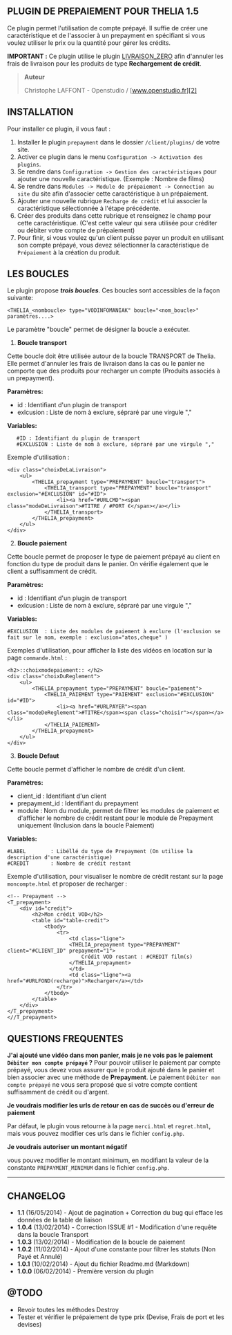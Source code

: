 PLUGIN DE PREPAIEMENT POUR THELIA 1.5
--------------------------------------

Ce plugin permet l'utilisation de compte prépayé. Il suffie de créer une caractéristique
et de l'associer à un prepayment en spécifiant si vous voulez utiliser le prix ou la quantité
pour gérer les crédits.

**IMPORTANT :** Ce plugin utilise le plugin [LIVRAISON_ZERO][1] afin d'annuler les frais de livraison pour
les produits de type **Rechargement de crédit**.


> **Auteur**
>
>   Christophe LAFFONT - Openstudio / [www.openstudio.fr][2]


INSTALLATION
---------

Pour installer ce plugin, il vous faut :

 1. Installer le plugin `prepayment` dans le dossier `/client/plugins/` de votre site.
 2. Activer ce plugin dans le menu `Configuration -> Activation des plugins`.
 3. Se rendre dans `Configuration -> Gestion des caractéristiques` pour ajouter une nouvelle caractéristique. (Exemple : Nombre de films)
 3. Se rendre dans `Modules -> Module de prépaiement -> Connection au site` du site afin d'associer cette caractéristique à un prépaiement.
 4. Ajouter une nouvelle rubrique `Recharge de crédit` et lui associer la caractéristique sélectionnée à l'étape précédente.
 5. Créer des produits dans cette rubrique et renseignez le champ pour cette caractéristique. (C'est cette valeur qui sera utilisée pour créditer ou débiter votre compte de prépaiement)
 6. Pour finir, si vous voulez qu'un client puisse payer un produit en utilisant son compte prépayé, vous devez sélectionner la caractéristique de `Prépaiement` à la création du produit.

LES BOUCLES
---------

Le plugin propose ***trois boucles***. Ces boucles sont accessibles de la façon suivante:

```
<THELIA_<nomboucle> type="VODINFOMANIAK" boucle="<nom_boucle>" paramètres....>
```
Le paramètre "boucle" permet de désigner la boucle a exécuter.


1) **Boucle transport**

Cette boucle doit être utilisée autour de la boucle TRANSPORT de Thelia. Elle
permet d'annuler les frais de livraison dans la cas ou le panier ne comporte que
des produits pour recharger un compte (Produits associés à un prepayment).

**Paramètres:**

 - id : Identifiant d'un plugin de transport
 - exlcusion :  Liste de nom à exclure, sépraré par une virgule ","

**Variables:**

```
   #ID : Identifiant du plugin de transport
   #EXCLUSION : Liste de nom à exclure, sépraré par une virgule ","
```

Exemple d'utilisation :

```
<div class="choixDeLaLivraison">
    <ul>
        <THELIA_prepayment type="PREPAYMENT" boucle="transport">
            <THELIA_transport type="PREPAYMENT" boucle="transport" exclusion="#EXCLUSION" id="#ID">
                <li><a href="#URLCMD"><span class="modeDeLivraison">#TITRE / #PORT €</span></a></li>
            </THELIA_transport>
        </THELIA_prepayment>
    </ul>
</div>
```


2) **Boucle paiement**

Cette boucle permet de proposer le type de paiement prépayé au client en fonction du type de produit dans le panier. On vérifie également que le client a suffisamment de crédit.

**Paramètres:**

 - id : Identifiant d'un plugin de transport
 - exlcusion :  Liste de nom à exclure, sépraré par une virgule ","

**Variables:**

```
#EXCLUSION  : Liste des modules de paiement à exclure (l'exclusion se fait sur le nom, exemple : exclusion="atos,cheque" )
```

Exemples d'utilisation, pour afficher la liste des vidéos en location sur la page `commande.html` :

```
<h2>::choixmodepaiement:: </h2>
<div class="choixDuReglement">
    <ul>
        <THELIA_prepayment type="PREPAYMENT" boucle="paiement">
            <THELIA_PAIEMENT type="PAIEMENT" exclusion="#EXCLUSION" id="#ID">
                <li><a href="#URLPAYER"><span class="modeDeReglement">#TITRE</span><span class="choisir"></span></a></li>
            </THELIA_PAIEMENT>
        </THELIA_prepayment>
    </ul>
</div>
```

3) **Boucle Defaut**

Cette boucle permet d'afficher le nombre de crédit d'un client.

**Paramètres:**

 - client_id : Identifiant d'un client
 - prepayment_id : Identifiant du prepayment
 - module : Nom du module, permet de filtrer les modules de paiement et d'afficher le nombre de crédit restant pour le module de Prepayment uniquement (Inclusion dans la boucle Paiement)

**Variables:**

```
#LABEL        : Libéllé du type de Prepayment (On utilise la description d'une caractéristique)
#CREDIT       : Nombre de crédit restant
```

Exemple d'utilisation, pour visualiser le nombre de crédit restant sur la page `moncompte.html` et proposer de recharger :

```
<!-- Prepayment -->
<T_prepayment>
    <div id="credit">
        <h2>Mon crédit VOD</h2>
        <table id="table-credit">
            <tbody>
                <tr>
                    <td class="ligne">
                    <THELIA_prepayment type="PREPAYMENT" client="#CLIENT_ID" prepayment="1">
                        Crédit VOD restant : #CREDIT film(s)
                    </THELIA_prepayment>
                    </td>
                    <td class="ligne"><a href="#URLFOND(recharge)">Recharger</a></td>
                </tr>
            </tbody>
        </table>
    </div>
</T_prepayment>
<//T_prepayment>
```

QUESTIONS FREQUENTES
---------

**J'ai ajouté une vidéo dans mon panier, mais je ne vois pas le paiement `Débiter mon compte prépayé` ?**
Pour pouvoir utiliser le paiement par compte prépayé, vous devez vous assurer que le produit ajouté dans le panier et bien associer avec une méthode de **Prepayment**.
Le paiement `Débiter mon compte prépayé` ne vous sera proposé que si votre compte contient suffisamment de crédit ou d'argent.

**Je voudrais modifier les urls de retour en cas de succès ou d'erreur de paiement**

Par défaut, le plugin vous retourne à la page `merci.html` et `regret.html`, mais vous pouvez modifier ces urls dans le fichier `config.php`.

**Je voudrais autoriser un montant négatif**

vous pouvez modifier le montant minimum, en modifiant la valeur de la constante `PREPAYMENT_MINIMUM` dans le fichier `config.php`.


----------

CHANGELOG
---------


- **1.1**   (16/05/2014) - Ajout de pagination + Correction du bug qui efface les données de la table de liaison
- **1.0.4** (13/02/2014) - Correction ISSUE #1 - Modification d'une requête dans la boucle Transport
- **1.0.3** (13/02/2014) - Modification de la boucle de paiement
- **1.0.2** (11/02/2014) - Ajout d'une constante pour filtrer les statuts (Non Payé et Annulé)
- **1.0.1** (10/02/2014) - Ajout du fichier Readme.md (Markdown)
- **1.0.0** (06/02/2014) - Première version du plugin


@TODO
---------

* Revoir toutes les méthodes Destroy
* Tester et vérifier le prépaiement de type prix (Devise, Frais de port et les devises)


[1]: https://github.com/touffies/livraison_zero
[2]: http://www.openstudio.fr

